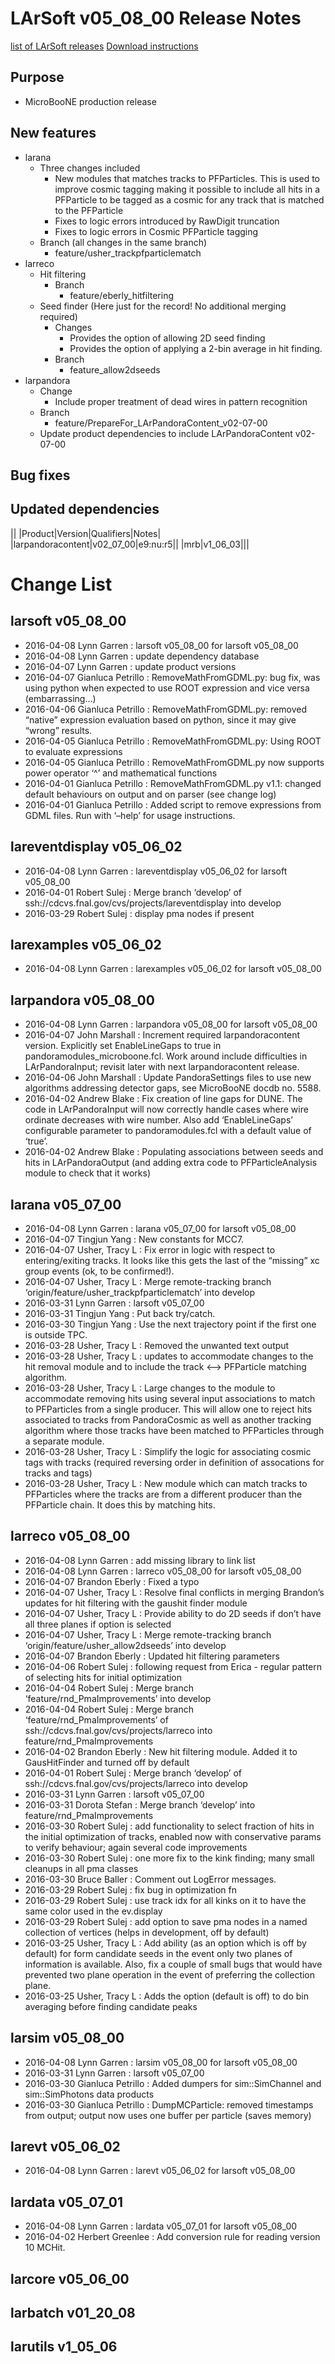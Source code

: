 LArSoft v05_08_00 Release Notes
======================================================================

[list of LArSoft releases](LArSoft_release_list)
[Download instructions](http://scisoft.fnal.gov/scisoft/bundles/larsoft/v05_08_00/larsoft-v05_08_00.html)

Purpose
--------------------

-   MicroBooNE production release

New features
------------------------------

-   larana
    -   Three changes included
        -   New modules that matches tracks to PFParticles. This is used to improve cosmic tagging making it possible to include all hits in a PFParticle to be tagged as a cosmic for any track that is matched to the PFParticle
        -   Fixes to logic errors introduced by RawDigit truncation
        -   Fixes to logic errors in Cosmic PFParticle tagging
    -   Branch (all changes in the same branch)
        -   feature/usher_trackpfparticlematch
-   larreco
    -   Hit filtering
        -   Branch
            -   feature/eberly_hitfiltering
    -   Seed finder (Here just for the record! No additional merging required)
        -   Changes
            -   Provides the option of allowing 2D seed finding
            -   Provides the option of applying a 2-bin average in hit finding.
        -   Branch
            -   feature_allow2dseeds
-   larpandora
    -   Change
        -   Include proper treatment of dead wires in pattern recognition
    -   Branch
        -   feature/PrepareFor_LArPandoraContent_v02-07-00
    -   Update product dependencies to include LArPandoraContent v02-07-00

Bug fixes
------------------------

Updated dependencies
----------------------------------------------

||
|Product|Version|Qualifiers|Notes|
|larpandoracontent|v02_07_00|e9:nu:r5||
|mrb|v1_06_03|||

Change List
============================

larsoft v05_08_00
------------------------------------------

-   2016-04-08 Lynn Garren : larsoft v05_08_00 for larsoft v05_08_00
-   2016-04-08 Lynn Garren : update dependency database
-   2016-04-07 Lynn Garren : update product versions
-   2016-04-07 Gianluca Petrillo : RemoveMathFromGDML.py: bug fix, was using python when expected to use ROOT expression and vice versa (embarrassing…)
-   2016-04-06 Gianluca Petrillo : RemoveMathFromGDML.py: removed “native” expression evaluation based on python, since it may give “wrong” results.
-   2016-04-05 Gianluca Petrillo : RemoveMathFromGDML.py: Using ROOT to evaluate expressions
-   2016-04-05 Gianluca Petrillo : RemoveMathFromGDML.py now supports power operator ‘\^’ and mathematical functions
-   2016-04-01 Gianluca Petrillo : RemoveMathFromGDML.py v1.1: changed default behaviours on output and on parser (see change log)
-   2016-04-01 Gianluca Petrillo : Added script to remove expressions from GDML files. Run with ‘–help’ for usage instructions.

lareventdisplay v05_06_02
----------------------------------------------------------

-   2016-04-08 Lynn Garren : lareventdisplay v05_06_02 for larsoft v05_08_00
-   2016-04-01 Robert Sulej : Merge branch ‘develop’ of ssh://cdcvs.fnal.gov/cvs/projects/lareventdisplay into develop
-   2016-03-29 Robert Sulej : display pma nodes if present

larexamples v05_06_02
--------------------------------------------------

-   2016-04-08 Lynn Garren : larexamples v05_06_02 for larsoft v05_08_00

larpandora v05_08_00
------------------------------------------------

-   2016-04-08 Lynn Garren : larpandora v05_08_00 for larsoft v05_08_00
-   2016-04-07 John Marshall : Increment required larpandoracontent version. Explicitly set EnableLineGaps to true in pandoramodules_microboone.fcl. Work around include difficulties in LArPandoraInput; revisit later with next larpandoracontent release.
-   2016-04-06 John Marshall : Update PandoraSettings files to use new algorithms addressing detector gaps, see MicroBooNE docdb no. 5588.
-   2016-04-02 Andrew Blake : Fix creation of line gaps for DUNE. The code in LArPandoraInput will now correctly handle cases where wire ordinate decreases with wire number. Also add ‘EnableLineGaps’ configurable parameter to pandoramodules.fcl with a default value of ‘true’.
-   2016-04-02 Andrew Blake : Populating associations between seeds and hits in LArPandoraOutput (and adding extra code to PFParticleAnalysis module to check that it works)

larana v05_07_00
----------------------------------------

-   2016-04-08 Lynn Garren : larana v05_07_00 for larsoft v05_08_00
-   2016-04-07 Tingjun Yang : New constants for MCC7.
-   2016-04-07 Usher, Tracy L : Fix error in logic with respect to entering/exiting tracks. It looks like this gets the last of the “missing” xc group events (ok, to be confirmed!).
-   2016-04-07 Usher, Tracy L : Merge remote-tracking branch ‘origin/feature/usher_trackpfparticlematch’ into develop
-   2016-03-31 Lynn Garren : larsoft v05_07_00
-   2016-03-31 Tingjun Yang : Put back try/catch.
-   2016-03-30 Tingjun Yang : Use the next trajectory point if the first one is outside TPC.
-   2016-03-28 Usher, Tracy L : Removed the unwanted text output
-   2016-03-28 Usher, Tracy L : updates to accommodate changes to the hit removal module and to include the track \<–\> PFParticle matching algorithm.
-   2016-03-28 Usher, Tracy L : Large changes to the module to accommodate removing hits using several input associations to match to PFParticles from a single producer. This will allow one to reject hits associated to tracks from PandoraCosmic as well as another tracking algorithm where those tracks have been matched to PFParticles through a separate module.
-   2016-03-28 Usher, Tracy L : Simplify the logic for associating cosmic tags with tracks (required reversing order in definition of assocations for tracks and tags)
-   2016-03-28 Usher, Tracy L : New module which can match tracks to PFParticles where the tracks are from a different producer than the PFParticle chain. It does this by matching hits.

larreco v05_08_00
------------------------------------------

-   2016-04-08 Lynn Garren : add missing library to link list
-   2016-04-08 Lynn Garren : larreco v05_08_00 for larsoft v05_08_00
-   2016-04-07 Brandon Eberly : Fixed a typo
-   2016-04-07 Usher, Tracy L : Resolve final conflicts in merging Brandon’s updates for hit filtering with the gaushit finder module
-   2016-04-07 Usher, Tracy L : Provide ability to do 2D seeds if don’t have all three planes if option is selected
-   2016-04-07 Usher, Tracy L : Merge remote-tracking branch ‘origin/feature/usher_allow2dseeds’ into develop
-   2016-04-07 Brandon Eberly : Updated hit filtering parameters
-   2016-04-06 Robert Sulej : following request from Erica - regular pattern of selecting hits for initial optimization
-   2016-04-04 Robert Sulej : Merge branch ‘feature/rnd_PmaImprovements’ into develop
-   2016-04-04 Robert Sulej : Merge branch ‘feature/rnd_PmaImprovements’ of ssh://cdcvs.fnal.gov/cvs/projects/larreco into feature/rnd_PmaImprovements
-   2016-04-02 Brandon Eberly : New hit filtering module. Added it to GausHitFinder and turned off by default
-   2016-04-01 Robert Sulej : Merge branch ‘develop’ of ssh://cdcvs.fnal.gov/cvs/projects/larreco into develop
-   2016-03-31 Lynn Garren : larsoft v05_07_00
-   2016-03-31 Dorota Stefan : Merge branch ‘develop’ into feature/rnd_PmaImprovements
-   2016-03-30 Robert Sulej : add functionality to select fraction of hits in the initial optimization of tracks, enabled now with conservative params to verify behaviour; again several code improvements
-   2016-03-30 Robert Sulej : one more fix to the kink finding; many small cleanups in all pma classes
-   2016-03-30 Bruce Baller : Comment out LogError messages.
-   2016-03-29 Robert Sulej : fix bug in optimization fn
-   2016-03-29 Robert Sulej : use track idx for all kinks on it to have the same color used in the ev.display
-   2016-03-29 Robert Sulej : add option to save pma nodes in a named collection of vertices (helps in development, off by default)
-   2016-03-25 Usher, Tracy L : Add ability (as an option which is off by default) for form candidate seeds in the event only two planes of information is available. Also, fix a couple of small bugs that would have prevented two plane operation in the event of preferring the collection plane.
-   2016-03-25 Usher, Tracy L : Adds the option (default is off) to do bin averaging before finding candidate peaks

larsim v05_08_00
----------------------------------------

-   2016-04-08 Lynn Garren : larsim v05_08_00 for larsoft v05_08_00
-   2016-03-31 Lynn Garren : larsoft v05_07_00
-   2016-03-30 Gianluca Petrillo : Added dumpers for sim::SimChannel and sim::SimPhotons data products
-   2016-03-30 Gianluca Petrillo : DumpMCParticle: removed timestamps from output; output now uses one buffer per particle (saves memory)

larevt v05_06_02
----------------------------------------

-   2016-04-08 Lynn Garren : larevt v05_06_02 for larsoft v05_08_00

lardata v05_07_01
------------------------------------------

-   2016-04-08 Lynn Garren : lardata v05_07_01 for larsoft v05_08_00
-   2016-04-02 Herbert Greenlee : Add conversion rule for reading version 10 MCHit.

larcore v05_06_00
------------------------------------------

larbatch v01_20_08
--------------------------------------------

larutils v1_05_06
------------------------------------------

